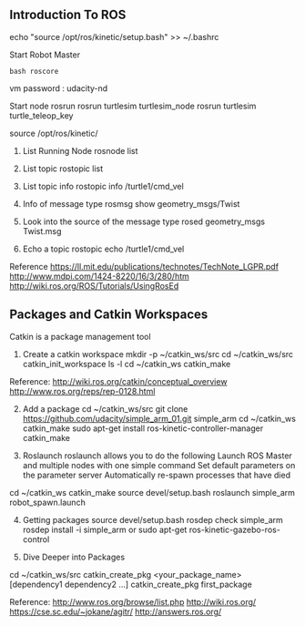 ## Introduction To ROS

echo "source /opt/ros/kinetic/setup.bash" >> ~/.bashrc

Start Robot Master
```
bash roscore
```

vm password : udacity-nd

Start node
rosrun <package> <node>
rosrun turtlesim turtlesim_node
rosrun turtlesim turtle_teleop_key


source /opt/ros/kinetic/

1. List Running Node
rosnode list

2. List topic
rostopic list

3. List topic info
rostopic info /turtle1/cmd_vel

4. Info of message type
rosmsg show geometry_msgs/Twist

5. Look into the source of the message type
rosed geometry_msgs Twist.msg

6. Echo a topic
rostopic echo /turtle1/cmd_vel


Reference
https://ll.mit.edu/publications/technotes/TechNote_LGPR.pdf
http://www.mdpi.com/1424-8220/16/3/280/htm
http://wiki.ros.org/ROS/Tutorials/UsingRosEd


## Packages and Catkin Workspaces
Catkin is a package management tool

1. Create a catkin workspace
mkdir -p ~/catkin_ws/src
cd ~/catkin_ws/src
catkin_init_workspace
ls -l
cd ~/catkin_ws
catkin_make

Reference:
http://wiki.ros.org/catkin/conceptual_overview
http://www.ros.org/reps/rep-0128.html


2. Add a package
cd ~/catkin_ws/src
git clone https://github.com/udacity/simple_arm_01.git simple_arm
cd ~/catkin_ws
catkin_make
sudo apt-get install ros-kinetic-controller-manager
catkin_make

3. Roslaunch
roslaunch allows you to do the following
Launch ROS Master and multiple nodes with one simple command
Set default parameters on the parameter server
Automatically re-spawn processes that have died

cd ~/catkin_ws
catkin_make
source devel/setup.bash
roslaunch simple_arm robot_spawn.launch

4. Getting packages
source devel/setup.bash
rosdep check simple_arm
rosdep install -i simple_arm or sudo apt-get ros-kinetic-gazebo-ros-control

5. Dive Deeper into Packages

cd ~/catkin_ws/src
catkin_create_pkg <your_package_name> [dependency1 dependency2 …]
catkin_create_pkg first_package

Reference:
http://www.ros.org/browse/list.php
http://wiki.ros.org/
https://cse.sc.edu/~jokane/agitr/
http://answers.ros.org/